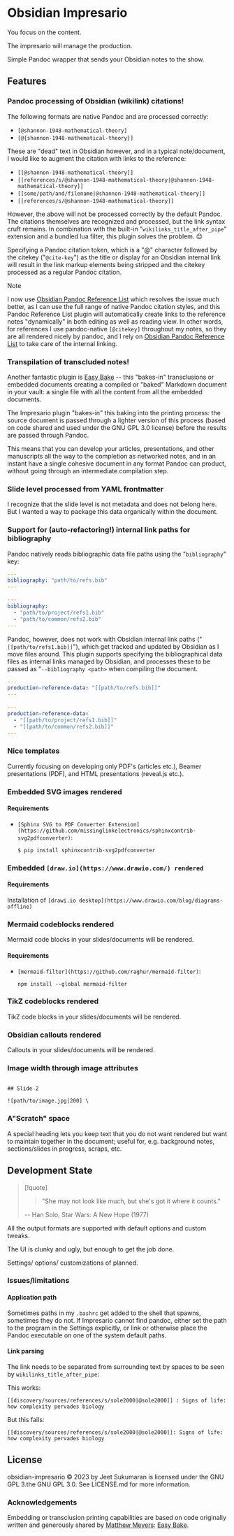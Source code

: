 # Obsidian Impresario

You focus on the content.

The impresario will manage the production.

Simple Pandoc wrapper that sends your Obsidian notes to the show.

## Features

### Pandoc processing of Obsidian (wikilink) citations!

The following formats are native Pandoc and are processed correctly:

- ``[@shannon-1948-mathematical-theory]``
- ``[@{shannon-1948-mathematical-theory}]``

These are "dead" text in Obsidian however, and in a typical note/document, I would like to augment the citation with links to the reference:

- ``[[@shannon-1948-mathematical-theory]]``
- ``[[references/s/@shannon-1948-mathematical-theory|@shannon-1948-mathematical-theory]]``
- ``[[some/path/and/filename|@shannon-1948-mathematical-theory]]``
- ``[[references/s/@shannon-1948-mathematical-theory]]``

However, the above will not be processed correctly by the default Pandoc.
The citations themselves are recognized and processed, but the link syntax cruft remains.
In combination with the built-in "`wikilinks_title_after_pipe`" extension and a bundled lua filter, this plugin solves the problem. 😊

Specifying a Pandoc citation token, which is a "@" character followed by the citekey ("`@cite-key`") as the title or display for an Obsidian internal link will result in the link markup elements being stripped and the citekey processed as a regular Pandoc citation.

> [!note]
> I now use [Obsidian Pandoc Reference List](https://github.com/mgmeyers/obsidian-pandoc-reference-list) which resolves the issue much better, as I can use the full range of native Pandoc citation styles, and this Pandoc Reference List plugin will automatically create links to the reference notes "dynamically" in both editing as well as reading view.
> In other words, for references I use pandoc-native `[@citekey]` throughout my notes, so they are all rendered nicely by pandoc, and I rely on [Obsidian Pandoc Reference List](https://github.com/mgmeyers/obsidian-pandoc-reference-list) to take care of the internal linking.


### Transpilation of transcluded notes!

Another fantastic plugin is [Easy Bake](https://github.com/mgmeyers/obsidian-easy-bake) -- this "bakes-in" transclusions or embedded documents creating a compiled or "baked" Markdown document in your vault: a single file with all the content from all the embedded documents.

The Impresario plugin "bakes-in" this baking into the printing process: the source document is passed through a lighter version of this process (based on code shared and used under the GNU GPL 3.0 license) before the results are passed through Pandoc.

This means that you can develop your articles, presentations, and other manuscripts all the way to the completion as networked notes, and in an instant have a single cohesive document in any format Pandoc can product, without going through an intermediate compilation step.

### Slide level processed from YAML frontmatter

I recognize that the slide level is not metadata and does not belong here.
But I wanted a way to package this data organically within the document.

### Support for (auto-refactoring!) internal link paths for bibliography

Pandoc natively reads bibliographic data file paths using the "``bibliography``" key:

```yaml
---
bibliography: "path/to/refs.bib"
---

```

```yaml
---
bibliography:
  - "path/to/project/refs1.bib"
  - "path/to/common/refs2.bib"
---
```

Pandoc, however, does not work with Obsidian internal link paths ("`[[path/to/refs1.bib]]`"), which get tracked and updated by Obsidian as I move files around.
This plugin supports specifying the bibliographical data files as internal links managed by Obsidian, and processes these to be passed as "``--bibliography <path>`` when compiling the document.

```yaml
---
production-reference-data: "[[path/to/refs.bib]]"
---

```

```yaml
---
production-reference-data:
  - "[[path/to/project/refs1.bib]]"
  - "[[path/to/common/refs2.bib]]"
---
```

### Nice templates

Currently focusing on developing only PDF's (articles etc.), Beamer presentations (PDF), and HTML presentations (reveal.js etc.).

### Embedded SVG images rendered

#### Requirements

- ``[Sphinx SVG to PDF Converter Extension](https://github.com/missinglinkelectronics/sphinxcontrib-svg2pdfconverter)``:

   ```
   $ pip install sphinxcontrib-svg2pdfconverter
   ```

### Embedded ``[draw.io](https://www.drawio.com/) rendered``

#### Requirements

Installation of ``[drawi.io desktop](https://www.drawio.com/blog/diagrams-offline)``

### Mermaid codeblocks rendered

Mermaid code blocks in your slides/documents will be rendered.


#### Requirements

- ``[mermaid-filter](https://github.com/raghur/mermaid-filter)``:

   ```
   npm install --global mermaid-filter
   ```

### TikZ codeblocks rendered

TikZ code blocks in your slides/documents will be rendered.

### Obsidian callouts rendered

Callouts in your slides/documents will be rendered.

### Image width through image attributes

```

## Slide 2

![path/to/image.jpg|200] \

```

### A"Scratch" space


A special heading lets you keep text that you do not want rendered but want to maintain together in the document; useful for, e.g. background notes, sections/slides in progress, scraps, etc.


## Development State

> [!quote]
>
> > "She may not look like much, but she's got it where it counts."
>
> -- Han Solo, Star Wars: A New Hope (1977)

All the output formats are supported with default options and custom tweaks.

The UI is clunky and ugly, but enough to get the job done.

Settings/ options/ customizations of planned.

### Issues/limitations

#### Application path

Sometimes paths in my `.bashrc` get added to the shell that spawns, sometimes they do not.
If Impresario cannot find pandoc, either set the path to the program in the Settings explicitly, or link or otherwise place the Pandoc executable on one of the system default paths.


#### Link parsing

The link needs to be separated from surrounding text by spaces to be seen by `wikilinks_title_after_pipe`:

This works:

```
[[discovery/sources/references/s/sole2000|@sole2000]] : Signs of life: how complexity pervades biology
```

But this fails:

```
[[discovery/sources/references/s/sole2000|@sole2000]]: Signs of life: how complexity pervades biology
```

## License

obsidian-impresario © 2023 by Jeet Sukumaran is licensed under the GNU GPL 3.the GNU GPL 3.0.
See LICENSE.md for more information.

### Acknowledgements

Embedding or transclusion printing capabilities are based on code originally written and generously shared by [Matthew Meyers](http://matthewmeye.rs): [Easy Bake](https://github.com/mgmeyers/obsidian-easy-bake/tree/master).


